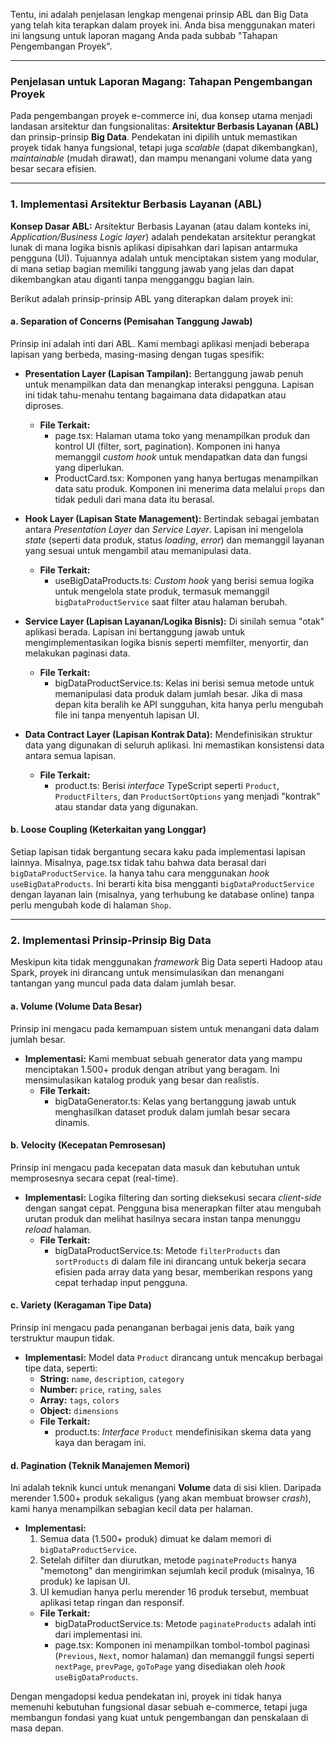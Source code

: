 Tentu, ini adalah penjelasan lengkap mengenai prinsip ABL dan Big Data yang telah kita terapkan dalam proyek ini. Anda bisa menggunakan materi ini langsung untuk laporan magang Anda pada subbab "Tahapan Pengembangan Proyek".

---

### **Penjelasan untuk Laporan Magang: Tahapan Pengembangan Proyek**

Pada pengembangan proyek e-commerce ini, dua konsep utama menjadi landasan arsitektur dan fungsionalitas: **Arsitektur Berbasis Layanan (ABL)** dan prinsip-prinsip **Big Data**. Pendekatan ini dipilih untuk memastikan proyek tidak hanya fungsional, tetapi juga _scalable_ (dapat dikembangkan), _maintainable_ (mudah dirawat), dan mampu menangani volume data yang besar secara efisien.

---

### **1. Implementasi Arsitektur Berbasis Layanan (ABL)**

**Konsep Dasar ABL:**
Arsitektur Berbasis Layanan (atau dalam konteks ini, _Application/Business Logic layer_) adalah pendekatan arsitektur perangkat lunak di mana logika bisnis aplikasi dipisahkan dari lapisan antarmuka pengguna (UI). Tujuannya adalah untuk menciptakan sistem yang modular, di mana setiap bagian memiliki tanggung jawab yang jelas dan dapat dikembangkan atau diganti tanpa mengganggu bagian lain.

Berikut adalah prinsip-prinsip ABL yang diterapkan dalam proyek ini:

#### **a. Separation of Concerns (Pemisahan Tanggung Jawab)**

Prinsip ini adalah inti dari ABL. Kami membagi aplikasi menjadi beberapa lapisan yang berbeda, masing-masing dengan tugas spesifik:

- **Presentation Layer (Lapisan Tampilan):** Bertanggung jawab penuh untuk menampilkan data dan menangkap interaksi pengguna. Lapisan ini tidak tahu-menahu tentang bagaimana data didapatkan atau diproses.

  - **File Terkait:**
    - page.tsx: Halaman utama toko yang menampilkan produk dan kontrol UI (filter, sort, pagination). Komponen ini hanya memanggil _custom hook_ untuk mendapatkan data dan fungsi yang diperlukan.
    - ProductCard.tsx: Komponen yang hanya bertugas menampilkan data satu produk. Komponen ini menerima data melalui `props` dan tidak peduli dari mana data itu berasal.

- **Hook Layer (Lapisan State Management):** Bertindak sebagai jembatan antara _Presentation Layer_ dan _Service Layer_. Lapisan ini mengelola _state_ (seperti data produk, status _loading_, _error_) dan memanggil layanan yang sesuai untuk mengambil atau memanipulasi data.

  - **File Terkait:**
    - useBigDataProducts.ts: _Custom hook_ yang berisi semua logika untuk mengelola state produk, termasuk memanggil `bigDataProductService` saat filter atau halaman berubah.

- **Service Layer (Lapisan Layanan/Logika Bisnis):** Di sinilah semua "otak" aplikasi berada. Lapisan ini bertanggung jawab untuk mengimplementasikan logika bisnis seperti memfilter, menyortir, dan melakukan paginasi data.

  - **File Terkait:**
    - bigDataProductService.ts: Kelas ini berisi semua metode untuk memanipulasi data produk dalam jumlah besar. Jika di masa depan kita beralih ke API sungguhan, kita hanya perlu mengubah file ini tanpa menyentuh lapisan UI.

- **Data Contract Layer (Lapisan Kontrak Data):** Mendefinisikan struktur data yang digunakan di seluruh aplikasi. Ini memastikan konsistensi data antara semua lapisan.
  - **File Terkait:**
    - product.ts: Berisi _interface_ TypeScript seperti `Product`, `ProductFilters`, dan `ProductSortOptions` yang menjadi "kontrak" atau standar data yang digunakan.

#### **b. Loose Coupling (Keterkaitan yang Longgar)**

Setiap lapisan tidak bergantung secara kaku pada implementasi lapisan lainnya. Misalnya, page.tsx tidak tahu bahwa data berasal dari `bigDataProductService`. Ia hanya tahu cara menggunakan _hook_ `useBigDataProducts`. Ini berarti kita bisa mengganti `bigDataProductService` dengan layanan lain (misalnya, yang terhubung ke database online) tanpa perlu mengubah kode di halaman `Shop`.

---

### **2. Implementasi Prinsip-Prinsip Big Data**

Meskipun kita tidak menggunakan _framework_ Big Data seperti Hadoop atau Spark, proyek ini dirancang untuk mensimulasikan dan menangani tantangan yang muncul pada data dalam jumlah besar.

#### **a. Volume (Volume Data Besar)**

Prinsip ini mengacu pada kemampuan sistem untuk menangani data dalam jumlah besar.

- **Implementasi:** Kami membuat sebuah generator data yang mampu menciptakan 1.500+ produk dengan atribut yang beragam. Ini mensimulasikan katalog produk yang besar dan realistis.
  - **File Terkait:**
    - bigDataGenerator.ts: Kelas yang bertanggung jawab untuk menghasilkan dataset produk dalam jumlah besar secara dinamis.

#### **b. Velocity (Kecepatan Pemrosesan)**

Prinsip ini mengacu pada kecepatan data masuk dan kebutuhan untuk memprosesnya secara cepat (real-time).

- **Implementasi:** Logika filtering dan sorting dieksekusi secara _client-side_ dengan sangat cepat. Pengguna bisa menerapkan filter atau mengubah urutan produk dan melihat hasilnya secara instan tanpa menunggu _reload_ halaman.
  - **File Terkait:**
    - bigDataProductService.ts: Metode `filterProducts` dan `sortProducts` di dalam file ini dirancang untuk bekerja secara efisien pada array data yang besar, memberikan respons yang cepat terhadap input pengguna.

#### **c. Variety (Keragaman Tipe Data)**

Prinsip ini mengacu pada penanganan berbagai jenis data, baik yang terstruktur maupun tidak.

- **Implementasi:** Model data `Product` dirancang untuk mencakup berbagai tipe data, seperti:
  - **String:** `name`, `description`, `category`
  - **Number:** `price`, `rating`, `sales`
  - **Array:** `tags`, `colors`
  - **Object:** `dimensions`
  - **File Terkait:**
    - product.ts: _Interface_ `Product` mendefinisikan skema data yang kaya dan beragam ini.

#### **d. Pagination (Teknik Manajemen Memori)**

Ini adalah teknik kunci untuk menangani **Volume** data di sisi klien. Daripada merender 1.500+ produk sekaligus (yang akan membuat browser _crash_), kami hanya menampilkan sebagian kecil data per halaman.

- **Implementasi:**
  1.  Semua data (1.500+ produk) dimuat ke dalam memori di `bigDataProductService`.
  2.  Setelah difilter dan diurutkan, metode `paginateProducts` hanya "memotong" dan mengirimkan sejumlah kecil produk (misalnya, 16 produk) ke lapisan UI.
  3.  UI kemudian hanya perlu merender 16 produk tersebut, membuat aplikasi tetap ringan dan responsif.
  - **File Terkait:**
    - bigDataProductService.ts: Metode `paginateProducts` adalah inti dari implementasi ini.
    - page.tsx: Komponen ini menampilkan tombol-tombol paginasi (`Previous`, `Next`, nomor halaman) dan memanggil fungsi seperti `nextPage`, `prevPage`, `goToPage` yang disediakan oleh _hook_ `useBigDataProducts`.

Dengan mengadopsi kedua pendekatan ini, proyek ini tidak hanya memenuhi kebutuhan fungsional dasar sebuah e-commerce, tetapi juga membangun fondasi yang kuat untuk pengembangan dan penskalaan di masa depan.
